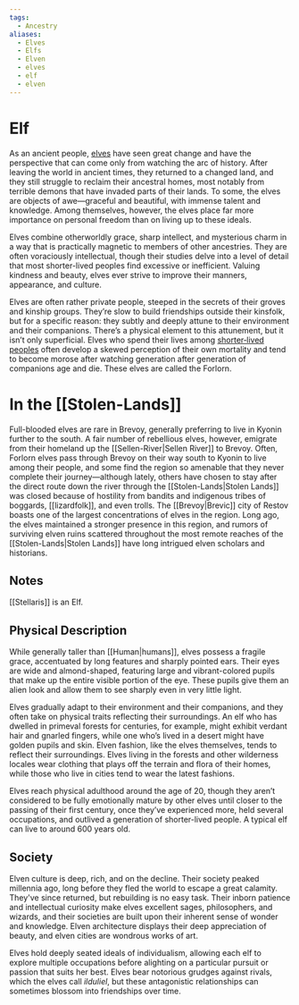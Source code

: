 ```yaml
---
tags:
  - Ancestry
aliases:
  - Elves
  - Elfs
  - Elven
  - elves
  - elf
  - elven
---
```

# Elf
As an ancient people, [elves](https://2e.aonprd.com/Ancestries.aspx?ID=2) have seen great change and have the perspective that can come only from watching the arc of history. After leaving the world in ancient times, they returned to a changed land, and they still struggle to reclaim their ancestral homes, most notably from terrible demons that have invaded parts of their lands. To some, the elves are objects of awe—graceful and beautiful, with immense talent and knowledge. Among themselves, however, the elves place far more importance on personal freedom than on living up to these ideals.

Elves combine otherworldly grace, sharp intellect, and mysterious charm in a way that is practically magnetic to members of other ancestries. They are often voraciously intellectual, though their studies delve into a level of detail that most shorter-lived peoples find excessive or inefficient. Valuing kindness and beauty, elves ever strive to improve their manners, appearance, and culture.

Elves are often rather private people, steeped in the secrets of their groves and kinship groups. They’re slow to build friendships outside their kinsfolk, but for a specific reason: they subtly and deeply attune to their environment and their companions. There’s a physical element to this attunement, but it isn’t only superficial. Elves who spend their lives among [shorter‑lived peoples](Human) often develop a skewed perception of their own mortality and tend to become morose after watching generation after generation of companions age and die. These elves are called the Forlorn.
# In the [[Stolen-Lands]]
Full-blooded elves are rare in Brevoy, generally preferring to live in Kyonin further to the south. A fair number of rebellious elves, however, emigrate from their homeland up the [[Sellen-River|Sellen River]] to Brevoy. Often, Forlorn elves pass through Brevoy on their way south to Kyonin to live among their people, and some find the region so amenable that they never complete their journey—although lately, others have chosen to stay after the direct route down the river through the [[Stolen-Lands|Stolen Lands]] was closed because of hostility from bandits and indigenous tribes of boggards, [[lizardfolk]], and even trolls. The [[Brevoy|Brevic]] city of Restov boasts one of the largest concentrations of elves in the region. Long ago, the elves maintained a stronger presence in this region, and rumors of surviving elven ruins scattered throughout the most remote reaches of the [[Stolen-Lands|Stolen Lands]] have long intrigued elven scholars and historians.
## Notes
[[Stellaris]] is an Elf. 
## Physical Description
While generally taller than [[Human|humans]], elves possess a fragile grace, accentuated by long features and sharply pointed ears. Their eyes are wide and almond-shaped, featuring large and vibrant-colored pupils that make up the entire visible portion of the eye. These pupils give them an alien look and allow them to see sharply even in very little light.

Elves gradually adapt to their environment and their companions, and they often take on physical traits reflecting their surroundings. An elf who has dwelled in primeval forests for centuries, for example, might exhibit verdant hair and gnarled fingers, while one who’s lived in a desert might have golden pupils and skin. Elven fashion, like the elves themselves, tends to reflect their surroundings. Elves living in the forests and other wilderness locales wear clothing that plays off the terrain and flora of their homes, while those who live in cities tend to wear the latest fashions.

Elves reach physical adulthood around the age of 20, though they aren’t considered to be fully emotionally mature by other elves until closer to the passing of their first century, once they’ve experienced more, held several occupations, and outlived a generation of shorter-lived people. A typical elf can live to around 600 years old.

## Society
Elven culture is deep, rich, and on the decline. Their society peaked millennia ago, long before they fled the world to escape a great calamity. They've since returned, but rebuilding is no easy task. Their inborn patience and intellectual curiosity make elves excellent sages, philosophers, and wizards, and their societies are built upon their inherent sense of wonder and knowledge. Elven architecture displays their deep appreciation of beauty, and elven cities are wondrous works of art.

Elves hold deeply seated ideals of individualism, allowing each elf to explore multiple occupations before alighting on a particular pursuit or passion that suits her best. Elves bear notorious grudges against rivals, which the elves call _ilduliel_, but these antagonistic relationships can sometimes blossom into friendships over time. 